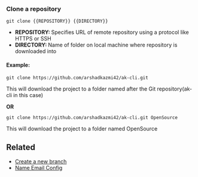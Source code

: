 ### Clone a repository

`git clone {{REPOSITORY}} {{DIRECTORY}}`

- <b>REPOSITORY: </b> Specifies URL of remote repository using a protocol like HTTPS or SSH
- <b>DIRECTORY: </b> Name of folder on local machine where repository is downloaded into

#### Example:

`git clone https://github.com/arshadkazmi42/ak-cli.git`

This will download the project to a folder named after the Git repository(ak-cli in this case)

**OR**

`git clone https://github.com/arshadkazmi42/ak-cli.git OpenSource`

This will download the project to a folder named OpenSource

## Related

- [Create a new branch](git-new-branch.md)
- [Name Email Config](git-name-email-config.md)
